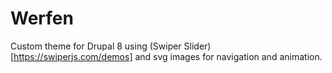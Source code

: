 # Werfen

Custom theme for Drupal 8 using (Swiper Slider)[https://swiperjs.com/demos] and svg images for navigation and animation.
